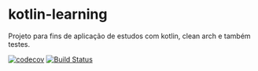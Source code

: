 # kotlin-learning
Projeto para fins de aplicação de estudos com kotlin, clean arch e também testes.

[![codecov](https://codecov.io/gh/muriloalvesdev/kotlin-learning/branch/main/graph/badge.svg?token=R4N9KCLA6N)](https://codecov.io/gh/muriloalvesdev/kotlin-learning)
[![Build Status](https://app.travis-ci.com/muriloalvesdev/kotlin-learning.svg?branch=main)](https://app.travis-ci.com/muriloalvesdev/kotlin-learning)
